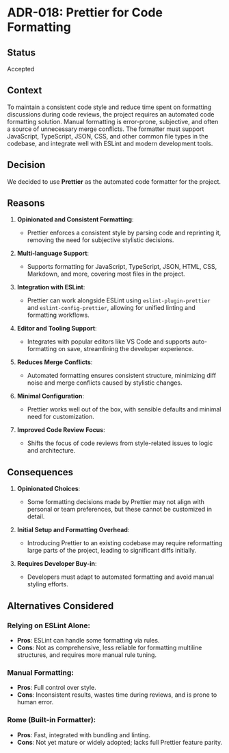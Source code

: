 # ADR-018: Prettier for Code Formatting

## Status

Accepted

## Context

To maintain a consistent code style and reduce time spent on formatting
discussions during code reviews, the project requires an automated code
formatting solution. Manual formatting is error-prone, subjective, and often a
source of unnecessary merge conflicts. The formatter must support JavaScript,
TypeScript, JSON, CSS, and other common file types in the codebase, and
integrate well with ESLint and modern development tools.

## Decision

We decided to use **Prettier** as the automated code formatter for the project.

## Reasons

1. **Opinionated and Consistent Formatting**:

   - Prettier enforces a consistent style by parsing code and reprinting it,
     removing the need for subjective stylistic decisions.

2. **Multi-language Support**:

   - Supports formatting for JavaScript, TypeScript, JSON, HTML, CSS, Markdown,
     and more, covering most files in the project.

3. **Integration with ESLint**:

   - Prettier can work alongside ESLint using `eslint-plugin-prettier` and
     `eslint-config-prettier`, allowing for unified linting and formatting
     workflows.

4. **Editor and Tooling Support**:

   - Integrates with popular editors like VS Code and supports auto-formatting
     on save, streamlining the developer experience.

5. **Reduces Merge Conflicts**:

   - Automated formatting ensures consistent structure, minimizing diff noise
     and merge conflicts caused by stylistic changes.

6. **Minimal Configuration**:

   - Prettier works well out of the box, with sensible defaults and minimal need
     for customization.

7. **Improved Code Review Focus**:

   - Shifts the focus of code reviews from style-related issues to logic and
     architecture.

## Consequences

1. **Opinionated Choices**:

   - Some formatting decisions made by Prettier may not align with personal or
     team preferences, but these cannot be customized in detail.

2. **Initial Setup and Formatting Overhead**:

   - Introducing Prettier to an existing codebase may require reformatting large
     parts of the project, leading to significant diffs initially.

3. **Requires Developer Buy-in**:

   - Developers must adapt to automated formatting and avoid manual styling
     efforts.

## Alternatives Considered

### Relying on ESLint Alone:

- **Pros**: ESLint can handle some formatting via rules.
- **Cons**: Not as comprehensive, less reliable for formatting multiline
  structures, and requires more manual rule tuning.

### Manual Formatting:

- **Pros**: Full control over style.
- **Cons**: Inconsistent results, wastes time during reviews, and is prone to
  human error.

### Rome (Built-in Formatter):

- **Pros**: Fast, integrated with bundling and linting.
- **Cons**: Not yet mature or widely adopted; lacks full Prettier feature
  parity.

